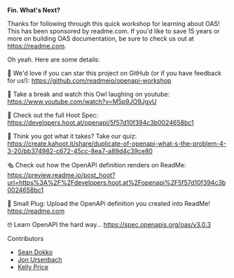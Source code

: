 **Fin. What's Next?**

Thanks for following through this quick workshop for learning about OAS! This has been sponsored by readme.com. If you'd like to save 15 years or more on building OAS documentation, be sure to check us out at https://readme.com.

Oh yeah. Here are some details:

💫 We'd love if you can star this project on GitHub (or if you have feedback for us!): https://github.com/readmeio/openapi-workshop

🦉 Take a break and watch this Owl laughing on youtube: https://www.youtube.com/watch?v=M5p9JO9JgvU

📄 Check out the full Hoot Spec: https://developers.hoot.at/openapi/5f57d10f394c3b0024658bc1

🧪 Think you got what it takes? Take our quiz: https://create.kahoot.it/share/duplicate-of-openapi-what-s-the-problem-4-3-20/bb374982-c672-45cc-8ea7-a89d4c39ce80

🗞 Check out how the OpenAPI definition renders on ReadMe: https://preview.readme.io/post_hoot?url=https%3A%2F%2Fdevelopers.hoot.at%2Fopenapi%2F5f57d10f394c3b0024658bc1

🔌 Small Plug: Upload the OpenAPi definition you created into ReadMe! https://readme.com

🤓 Learn OpenAPI the hard way... https://spec.openapis.org/oas/v3.0.3

Contributors

- [Sean Dokko](https://github.com/dok)
- [Jon Ursenbach](https://github.com/erunion)
- [Kelly Price](https://github.com/kellyjosephprice)
